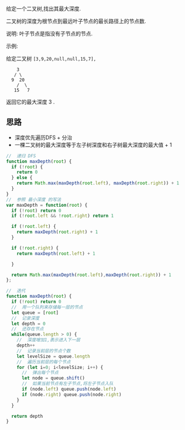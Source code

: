 给定一个二叉树,找出其最大深度. 

二叉树的深度为根节点到最远叶子节点的最长路径上的节点数. 

说明: 叶子节点是指没有子节点的节点. 

示例: 

给定二叉树 `[3,9,20,null,null,15,7],`

```
    3
   / \
  9  20
    /  \
   15   7

```

返回它的最大深度 3 . 

## 思路
- 深度优先遍历DFS + 分治
- 一棵二叉树的最大深度等于左子树深度和右子树最大深度的最大值 + 1

```js 
//  递归 DFS
function maxDepth(root) {
  if (!root) {
    return 0
  } else {
    return Math.max(maxDepth(root.left), maxDepth(root.right)) + 1
  }
}
//  参照 最小深度 的写法
var maxDepth = function(root) {
  if (!root) return 0
  if (!root.left && !root.right) return 1

  if (!root.left) {
    return maxDepth(root.right) + 1
  }

  if (!root.right) {
    return maxDepth(root.left) + 1

  }

  return Math.max(maxDepth(root.left),maxDepth(root.right)) + 1
};

//  迭代
function maxDepth(root) {
  if (!root) return 0
  //  用一个队列来存储每一层的节点
  let queue = [root]
  //  记录深度
  let depth = 0
  //  还存在节点
  while(queue.length > 0) {
    //  深度增加1,表示进入下一层
    depth++
    //  记录当前层的节点个数
    let levelSize = queue.length
    //  遍历当前层的每个节点
    for (let i=0; i<levelSize; i++) {
      //  弹出每个节点
      let node = queue.shift()
      //  如果当前节点有左子节点,将左子节点入队
      if (node.left) queue.push(node.left)
      if (node.right) queue.push(node.right)
    }
  }

  return depth
}
```